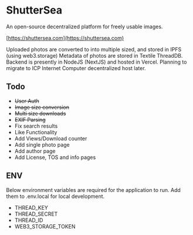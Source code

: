 # ShutterSea

An open-source decentralized platform for freely usable images.

[https://shuttersea.com](https://shuttersea.com)

Uploaded photos are converted to into multiple sized, and stored in IPFS (using web3.storage)
Metadata of photos are stored in Textile ThreadDB.
Backend is presently in NodeJS (NextJS) and hosted in Vercel. Planning to migrate to ICP Internet Computer decentralized host later. 


## Todo

- ~~User Auth~~
- ~~Image size conversion~~
- ~~Multi size downloads~~
- ~~EXIF Parsing~~
- Fix search results
- Like Functionality
- Add Views/Download counter
- Add single photo page
- Add author page
- Add License, TOS and info pages


## ENV

Below environment variables are required for the application to run. Add them to .env.local for local development.

- THREAD_KEY
- THREAD_SECRET
- THREAD_ID
- WEB3_STORAGE_TOKEN